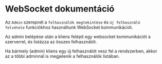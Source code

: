 # WebSocket dokumentáció

Az `Admin` szerepnél a `felhasználók megtekintése` és `új felhasználó felvétele` funkciókhoz használtunk WebSocket kommunikációt.

Az admin belépése után a kliens felépít egy websocket kommunikációt a szerverrel, és listázza az összes felhasználót.

Ha bármely (admin) kliens egy új felhasználót vesz fel a rendszerben, akkor az a többi adminnál is megjelenik a felhasználók listában.
